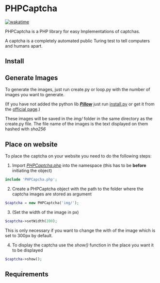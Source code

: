 # PHPCaptcha
[![wakatime](https://wakatime.com/badge/github/lgbSalzburg/PHPCaptcha.svg)](https://wakatime.com/badge/github/lgbSalzburg/PHPCaptcha)

PHPCaptcha is a PHP library for easy Implementations of captchas.

A captcha is a completely automated public Turing test to tell computers and humans apart.

## Install

## Generate Images
To generate the images, just run create.py or loop.py with the number of images you want to generate.

(If you have not added the python lib [**_Pillow_**](https://pillow.readthedocs.io/en/stable/) just run [install.py](py/create.py) or get it from the [official page](https://pillow.readthedocs.io/en/stable/installation.html).)

These images will be saved in the *img/* folder in the same directory as the create.py file.
The file name of the images is the text displayed on them hashed with *sha256*

## Place on website
To place the captcha on your website you need to do the following steps:
1. Import [*PHPCaptcha.php*](src/PHPCaptcha.php) into the namespace (this has to be **before** initiating the object)
```php
include 'PHPCapcha.php';
```
2. Create a PHPCaptcha object with the path to the folder where the captcha images are stored as argument
```php
$captcha = new PHPCaptcha('img/');
```
3. (Set the width of the image in px) 
```php
$captcha->setWidth(200);
```
   This is only necessary if you want to change the with of the image which is set to 300px by default.

4. To display the captcha use the *show()* function in the place you want it to be displayed
```php
$captcha->show();
```
## Requirements


